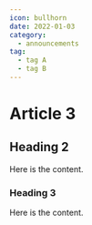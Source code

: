 ```yaml
---
icon: bullhorn
date: 2022-01-03
category:
  - announcements 
tag:
  - tag A
  - tag B
---
```


# Article 3

## Heading 2

Here is the content.

### Heading 3

Here is the content.
